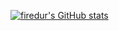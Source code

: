 [![firedur's GitHub stats](https://github-readme-stats.vercel.app/api?username=firedur&show_icons=true&theme=gruvbox&count_private=true)](https://github.com/anuraghazra/github-readme-stats)
